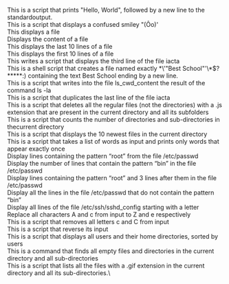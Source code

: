 This is a script that prints "Hello, World", followed by a new line to the standardoutput.\
This is a script that displays a confused smiley "(Ôo)'\
This displays a file\
Displays the content of a file\
This displays the last 10 lines of a file\
This displays the first 10 lines of a file\
This writes a script that displays the third line of the file iacta\
This is a shell script that creates a file named exactly \*\\'"Best School"\'\\*$\?\*\*\*\*\*:) containing the text Best School ending by a new line.\
This is a script that writes into the file ls_cwd_content the result of the command ls -la\
This is a script that duplicates the last line of the file iacta\
This is a script that deletes all the regular files (not the directories) with a .js extension that are present in the current directory and all its subfolders\
This is a script that counts the number of directories and sub-directories in thecurrent directory\
This is a script that displays the 10 newest files in the current directory\
This is a script that takes a list of words as input and prints only words that appear exactly once\
Display lines containing the pattern “root” from the file /etc/passwd\
Display the number of lines that contain the pattern “bin” in the file /etc/passwd\
Display lines containing the pattern “root” and 3 lines after them in the file /etc/passwd\
Display all the lines in the file /etc/passwd that do not contain the pattern “bin”\
Display all lines of the file /etc/ssh/sshd_config starting with a letter\
Replace all characters A and c from input to Z and e respectively\
This is a script that removes all letters c and C from input\
This is a script that reverse its input\
This is a script that displays all users and their home directories, sorted by users\
This is a command that finds all empty files and directories in the current directory and all sub-directories\
This is a script that lists all the files with a .gif extension in the current directory and all its sub-directories.\
